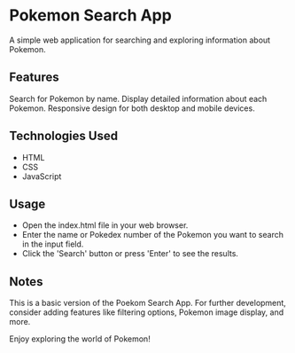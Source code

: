 # Pokemon Search App
 A simple web application for searching and exploring information about Pokemon.

## Features 
Search for Pokemon by name. Display detailed information about each Pokemon. Responsive design for both desktop and mobile devices.

## Technologies Used
 - HTML 
 - CSS 
 - JavaScript

## Usage
- Open the index.html file in your web browser. 
- Enter the name or Pokedex number of the Pokemon you want to search in the input field. 
- Click the 'Search' button or press 'Enter' to see the results.

## Notes
This is a basic version of the Poekom Search App. For further development, consider adding features like filtering options, Pokemon image display, and more.

Enjoy exploring the world of Pokemon!
